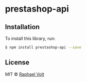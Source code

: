 # prestashop-api

## Installation

To install this library, run:

```bash
$ npm install prestashop-api --save
```

## License

MIT © [Raphael Volt](mailto:raphael.ketmie@gmail.com)


